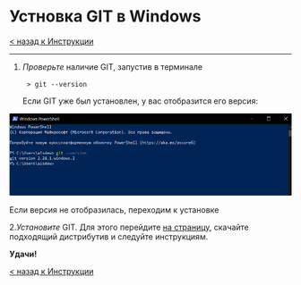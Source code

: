 # Устновка GIT в Windows

[< назад к Инструкции](./readme.md)

---

1. *Проверьте* наличие GIT, запустив в терминале

        > git --version

    Если GIT уже был установлен, у вас отобразится его версия:

![Git Windows Version](./assets/Git-windows_version.png)

Если версия не отобразилась, переходим к установке

2.*Установите* GIT. Для этого перейдите [на страницу](https://git-scm.com/download/win), скачайте подходящий дистрибутив и следуйте инструкциям.

**Удачи!**

[< назад к Инструкции](./readme.md)
